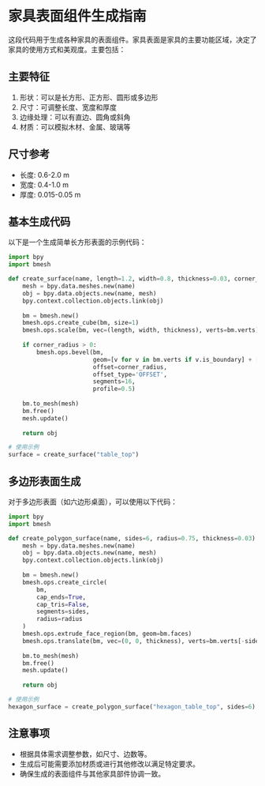 # 家具表面组件生成指南

这段代码用于生成各种家具的表面组件。家具表面是家具的主要功能区域，决定了家具的使用方式和美观度。主要包括：

## 主要特征

1. 形状：可以是长方形、正方形、圆形或多边形
2. 尺寸：可调整长度、宽度和厚度
3. 边缘处理：可以有直边、圆角或斜角
4. 材质：可以模拟木材、金属、玻璃等

## 尺寸参考

- 长度: 0.6-2.0 m
- 宽度: 0.4-1.0 m
- 厚度: 0.015-0.05 m

## 基本生成代码

以下是一个生成简单长方形表面的示例代码：

```python
import bpy
import bmesh

def create_surface(name, length=1.2, width=0.8, thickness=0.03, corner_radius=0.02):
    mesh = bpy.data.meshes.new(name)
    obj = bpy.data.objects.new(name, mesh)
    bpy.context.collection.objects.link(obj)
    
    bm = bmesh.new()
    bmesh.ops.create_cube(bm, size=1)
    bmesh.ops.scale(bm, vec=(length, width, thickness), verts=bm.verts)
    
    if corner_radius > 0:
        bmesh.ops.bevel(bm,
                        geom=[v for v in bm.verts if v.is_boundary] + [e for e in bm.edges if e.is_boundary],
                        offset=corner_radius,
                        offset_type='OFFSET',
                        segments=16,
                        profile=0.5)
    
    bm.to_mesh(mesh)
    bm.free()
    mesh.update()
    
    return obj

# 使用示例
surface = create_surface("table_top")
```

## 多边形表面生成

对于多边形表面（如六边形桌面），可以使用以下代码：

```python
import bpy
import bmesh

def create_polygon_surface(name, sides=6, radius=0.75, thickness=0.03):
    mesh = bpy.data.meshes.new(name)
    obj = bpy.data.objects.new(name, mesh)
    bpy.context.collection.objects.link(obj)
    
    bm = bmesh.new()
    bmesh.ops.create_circle(
        bm,
        cap_ends=True,
        cap_tris=False,
        segments=sides,
        radius=radius
    )
    bmesh.ops.extrude_face_region(bm, geom=bm.faces)
    bmesh.ops.translate(bm, vec=(0, 0, thickness), verts=bm.verts[-sides:])
    
    bm.to_mesh(mesh)
    bm.free()
    mesh.update()
    
    return obj

# 使用示例
hexagon_surface = create_polygon_surface("hexagon_table_top", sides=6)
```

## 注意事项

- 根据具体需求调整参数，如尺寸、边数等。
- 生成后可能需要添加材质或进行其他修改以满足特定要求。
- 确保生成的表面组件与其他家具部件协调一致。

